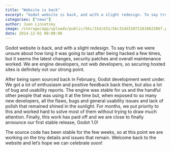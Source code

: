 ```yaml
---
title: "Website is back"
excerpt: "Godot website is back, and with a slight redesign. To say truth we were unsure about how long it was going to last after being hacked a few times, but it seems the latest changes, security patches and overall maintenance worked."
categories: ["news"]
author: Juan Linietsky
image: /storage/app/uploads/public/56c/31d/d31/56c31dd310721810623867.png
date: 2014-12-01 00:00:00
---
```


Godot website is back, and with a slight redesign. To say truth we were unsure about how long it was going to last after being hacked a few times, but it seems the latest changes, security patches and overall maintenance worked.
We are engine developers, not web developers, so securing hosted sites is definitely not our strong point.

After being open sourced back in February, Godot development went under. We got a lot of enthusiasm and positive feedback back them, but also a lot of bug and usability reports. The engine was stable for us and the handful other people that was using it at the time but, when exposed to so many new developers, all the flaws, bugs and general usability issues and lack of polish that remained shined in the sunlight. For months, we put priority to this and worked hard to solve most of them without trying to draw much attention. Finally, this work has paid off and we are close to finally announce our first stable release, Godot 1.0!

The source code has been stable for the few weeks, so at this point we are working on the tiny details and issues that remain. Welcome back to the website and let’s hope we can celebrate soon!
